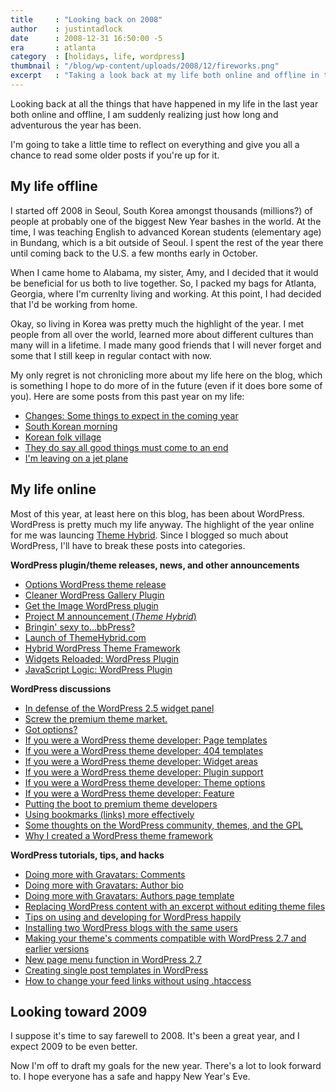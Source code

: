 ```yaml
---
title     : "Looking back on 2008"
author    : justintadlock
date      : 2008-12-31 16:50:00 -5
era       : atlanta
category  : [holidays, life, wordpress]
thumbnail : "/blog/wp-content/uploads/2008/12/fireworks.png"
excerpt   : "Taking a look back at my life both online and offline in the year of 2008.  View some great discussions, tutorials, and other announcements made throughout the year."
---
```


Looking back at all the things that have happened in my life in the last year both online and offline, I am suddenly realizing just how long and adventurous the year has been.

I'm going to take a little time to reflect on everything and give you all a chance to read some older posts if you're up for it.

<h2>My life offline</h2>

I started off 2008 in Seoul, South Korea amongst thousands (millions?) of people at probably one of the biggest New Year bashes in the world.  At the time, I was teaching English to advanced Korean students (elementary age) in Bundang, which is a bit outside of Seoul.  I spent the rest of the year there until coming back to the U.S. a few months early in October.

When I came home to Alabama, my sister, Amy, and I decided that it would be beneficial for us both to live together.  So, I packed my bags for Atlanta, Georgia, where I'm currenlty living and working.  At this point, I had decided that I'd be working from home.

Okay, so living in Korea was pretty much the highlight of the year.  I met people from all over the world, learned more about different cultures than many will in a lifetime.  I made many good friends that I will never forget and some that I still keep in regular contact with now.

My only regret is not chronicling more about my life here on the blog, which is something I hope to do more of in the future (even if it does bore some of you).  Here are some posts from this past year on my life:

<ul>
<li><a href="http://justintadlock.com/archives/2008/01/09/changes-some-things-to-expect-in-the-coming-year" title="Changes: Some things to expect in the coming year">Changes: Some things to expect in the coming year</a></li>
<li><a href="http://justintadlock.com/archives/2008/05/04/south-korean-morning" title="South Korean morning">South Korean morning</a></li>
<li><a href="http://justintadlock.com/archives/2008/06/08/korean-folk-village" title="Korean folk village">Korean folk village</a></li>
<li><a href="http://justintadlock.com/archives/2008/09/18/they-do-say-all-good-things-must-come-to-an-end" title="They do say all good things must come to an end">They do say all good things must come to an end</a></li>
<li><a href="http://justintadlock.com/archives/2008/10/03/im-leaving-on-a-jet-plane" title="I'm leaving on a jet plan">I'm leaving on a jet plane</a></li>
</ul>

<h2>My life online</h2>

Most of this year, at least here on this blog, has been about WordPress.  WordPress is pretty much my life anyway.  The highlight of the year online for me was launcing <a href="http://themehybrid.com" title="Theme Hybrid: WordPress themes club">Theme Hybrid</a>.  Since I blogged so much about WordPress, I'll have to break these posts into categories.

<strong>WordPress plugin/theme releases, news, and other announcements</strong>

<ul>
<li><a href="http://justintadlock.com/archives/2008/02/24/options-wordpress-theme" title="Options WordPress theme">Options WordPress theme release</a></li>
<li><a href="http://justintadlock.com/archives/2008/04/13/cleaner-wordpress-gallery-plugin" title="Cleaner WordPress Gallery Plugin">Cleaner WordPress Gallery Plugin</a></li>
<li><a href="http://justintadlock.com/archives/2008/05/27/get-the-image-wordpress-plugin" title="Get the Image WordPress plugin">Get the Image WordPress plugin</a></li>
<li><a href="http://justintadlock.com/archives/2008/05/31/project-m" title="Project M">Project M announcement (<em>Theme Hybrid</em>)</a></li>
<li><a href="http://justintadlock.com/archives/2008/07/06/bringin-sexy-tobbpress" title="Bringin' sexy to...bbPress?">Bringin' sexy to...bbPress?</a></li>
<li><a href="http://justintadlock.com/archives/2008/08/05/wordpress-theme-club-launch" title="WordPress theme club launch">Launch of ThemeHybrid.com</a></li>
<li><a href="http://justintadlock.com/archives/2008/11/12/hybrid-wordpress-theme-framework" title="Hybrid WordPress Theme Framework">Hybrid WordPress Theme Framework</a></li>
<li><a href="http://justintadlock.com/archives/2008/12/09/widgets-reloaded-wordpress-plugin" title="Widgets Reloaded: WordPress Plugin">Widgets Reloaded: WordPress Plugin</a></li>
<li><a href="http://justintadlock.com/archives/2008/12/12/javascript-logic-wordpress-plugin" title="JavaScript Logic: WordPress Plugin">JavaScript Logic: WordPress Plugin</a></li>
</ul>

<strong>WordPress discussions</strong>

<ul>
<li><a href="http://justintadlock.com/archives/2008/04/05/in-defense-of-the-wordpress-25-widget-panel" title="In defense of the WordPress 2.5 widget panel">In defense of the WordPress 2.5 widget panel</a></li>
<li><a href="http://justintadlock.com/archives/2008/05/29/screw-the-premium-theme-market" title="Screw the premium theme market.">Screw the premium theme market.</a></li>
<li><a href="http://justintadlock.com/archives/2008/07/13/got-options" title="Got options?">Got options?</a></li>
<li><a href="http://justintadlock.com/archives/2008/10/02/if-you-were-a-wordpress-theme-developer-page-templates" title="If you were a WordPress theme developer: Page templates">If you were a WordPress theme developer: Page templates</a></li>
<li><a href="http://justintadlock.com/archives/2008/10/04/if-you-were-a-wordpress-theme-developer-404-templates" title="If you were a WordPress theme developer: 404 templates">If you were a WordPress theme developer: 404 templates</a></li>
<li><a href="http://justintadlock.com/archives/2008/10/05/if-you-were-a-wordpress-theme-developer-widget-areas" title="If you were a WordPress theme developer: Widget areas">If you were a WordPress theme developer: Widget areas</a></li>
<li><a href="http://justintadlock.com/archives/2008/10/06/if-you-were-a-wordpress-theme-developer-plugin-support" title="If you were a WordPress theme developer: Plugin support">If you were a WordPress theme developer: Plugin support</a></li>
<li><a href="http://justintadlock.com/archives/2008/10/15/if-you-were-a-wordpress-theme-developer-theme-options" title="If you were a WordPress theme developer: Theme options">If you were a WordPress theme developer: Theme options</a></li>
<li><a href="http://justintadlock.com/archives/2008/10/16/if-you-were-a-wordpress-theme-developer-feature" title="If you were a WordPress theme developer: Feature">If you were a WordPress theme developer: Feature</a></li>
<li><a href="http://justintadlock.com/archives/2008/12/11/automattic-putting-the-boot-to-premium-theme-developers" title="Automattic putting the boot to premium theme developers">Putting the boot to premium theme developers</a></li>
<li><a href="http://justintadlock.com/archives/2008/12/18/using-bookmarks-more-effectively" title="Using bookmarks more effectively">Using bookmarks (links) more effectively</a></li>
<li><a href="http://justintadlock.com/archives/2008/12/18/some-thoughts-on-the-wordpress-community-themes-and-the-gpl" title="Some thoughts on the WordPress community, themes, and the GPL">Some thoughts on the WordPress community, themes, and the GPL</a></li>
<li><a href="http://justintadlock.com/archives/2008/12/24/why-i-created-a-wordpress-theme-framework" title="Why I created a WordPress theme framework">Why I created a WordPress theme framework</a></li>
</ul>

<strong>WordPress tutorials, tips, and hacks</strong>

<ul>
<li><a href="http://justintadlock.com/archives/2008/04/30/doing-more-with-gravatars-part-1" title="Doing more with Gravatars: Comments">Doing more with Gravatars: Comments</a></li>
<li><a href="http://justintadlock.com/archives/2008/05/05/doing-more-with-gravatars-part-2" title="Doing more with Gravatars: Author bio">Doing more with Gravatars: Author bio</a></li>
<li><a href="http://justintadlock.com/archives/2008/06/09/doing-more-with-gravatars-authors-template-page" title="Doing more with Gravatars: Author page template">Doing more with Gravatars: Authors page template</a></li>
<li><a href="http://justintadlock.com/archives/2008/08/24/replacing-wordpress-content-with-an-excerpt-without-editing-theme-files" title="Replacing WordPress content with an excerpt without editing theme files">Replacing WordPress content with an excerpt without editing theme files</a></li>
<li><a href="http://justintadlock.com/archives/2008/08/25/tips-on-using-and-developing-for-wordpress-happily" title="Tips on using and developing for WordPress happily">Tips on using and developing for WordPress happily</a></li>
<li><a href="http://justintadlock.com/archives/2008/09/20/installing-two-wordpress-blogs-with-the-same-users" title="Installing two WordPress blogs with the same users">Installing two WordPress blogs with the same users</a></li>
<li><a href="http://justintadlock.com/archives/2008/11/01/making-your-themes-comments-compatible-with-wordpress-27-and-earlier-versions" title="Making your theme's comments compatible with WordPress 2.7 and earlier versions">Making your theme's comments compatible with WordPress 2.7 and earlier versions</a></li>
<li><a href="http://justintadlock.com/archives/2008/11/10/new-page-menu-function-in-wordpress-27" title="New page menu function in WordPress 2.7">New page menu function in WordPress 2.7</a></li>
<li><a href="http://justintadlock.com/archives/2008/12/06/creating-single-post-templates-in-wordpress" title="Creating single post templates in WordPress">Creating single post templates in WordPress</a></li>
<li><a href="http://justintadlock.com/archives/2008/12/15/how-to-change-your-feed-links-without-using-htaccess" title="How to change your feed links without using htaccess">How to change your feed links without using .htaccess</a></li>
</ul>

<h2>Looking toward 2009</h2>

I suppose it's time to say farewell to 2008.  It's been a great year, and I expect 2009 to be even better.

Now I'm off to draft my goals for the new year.  There's a lot to look forward to.  I hope everyone has a safe and happy New Year's Eve.
